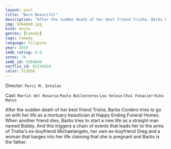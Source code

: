 ```yaml
---
layout: post
title: "Born Beautiful"
description: "After the sudden death of her best friend Trisha, Barbs Cordero tries to go on with her life as a mortuary beautician at Happy Ending Funeral Homes. When another friend dies, Barbs tries to start a new life as a straight man named Bobby. And this triggers a chain of events that leads her to the arms of Trisha's ex-boyfriend Michaelangelo, her own ex-boyfriend Greg and a woman that barges into her life claiming that she is pregnant and Barbs is the father..."
img: 9364848.jpg
kind: movie
genres: [Comedy]
tags: Comedy 
language: Filipino
year: 2019
imdb_rating: 6.6
votes: 74
imdb_id: 9364848
netflix_id: 81245829
color: 513b56
---
```

Director: `Perci M. Intalan`  

Cast: `Martin del Rosario` `Paolo Ballesteros` `Lou Veloso` `Chai Fonacier` `Kiko Matos` 

After the sudden death of her best friend Trisha, Barbs Cordero tries to go on with her life as a mortuary beautician at Happy Ending Funeral Homes. When another friend dies, Barbs tries to start a new life as a straight man named Bobby. And this triggers a chain of events that leads her to the arms of Trisha's ex-boyfriend Michaelangelo, her own ex-boyfriend Greg and a woman that barges into her life claiming that she is pregnant and Barbs is the father.